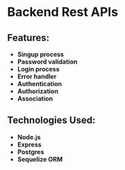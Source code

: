 # Backend Rest APIs

## Features:

- **Singup process** 
- **Password validation**
- **Login process** 
- **Error handler** 
- **Authentication**
- **Authorization**
- **Association**

## Technologies Used:

- **Node.js**
- **Express** 
- **Postgres** 
- **Sequelize ORM**
